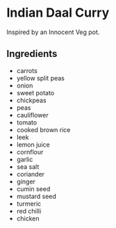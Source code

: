 Indian Daal Curry
===========================

Inspired by an Innocent Veg pot.

## Ingredients

- carrots
- yellow split peas
- onion
- sweet potato
- chickpeas
- peas
- cauliflower
- tomato
- cooked brown rice
- leek
- lemon juice
- cornflour
- garlic
- sea salt
- coriander
- ginger
- cumin seed
- mustard seed
- turmeric
- red chilli
- chicken
